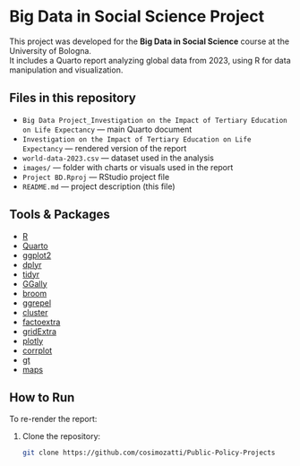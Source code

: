 # Big Data in Social Science Project

This project was developed for the **Big Data in Social Science** course at the University of Bologna.  
It includes a Quarto report analyzing global data from 2023, using R for data manipulation and visualization.

## Files in this repository

- `Big Data Project_Investigation on the Impact of Tertiary Education on Life Expectancy` — main Quarto document
- `Investigation on the Impact of Tertiary
Education on Life Expectancy` — rendered version of the report
- `world-data-2023.csv` — dataset used in the analysis
- `images/` — folder with charts or visuals used in the report
- `Project BD.Rproj` — RStudio project file
- `README.md` — project description (this file)

## Tools & Packages

- [R](https://www.r-project.org/)
- [Quarto](https://quarto.org/)
- [ggplot2](https://ggplot2.tidyverse.org/)
- [dplyr](https://dplyr.tidyverse.org/)
- [tidyr](https://tidyr.tidyverse.org/)
- [GGally](https://ggobi.github.io/ggally/)
- [broom](https://broom.tidymodels.org/)
- [ggrepel](https://ggrepel.slowkow.com/)
- [cluster](https://cran.r-project.org/package=cluster)
- [factoextra](https://rpkgs.datanovia.com/factoextra/)
- [gridExtra](https://cran.r-project.org/package=gridExtra)
- [plotly](https://plotly.com/r/)
- [corrplot](https://cran.r-project.org/package=corrplot)
- [gt](https://gt.rstudio.com/)
- [maps](https://cran.r-project.org/package=maps)

## How to Run

To re-render the report:

1. Clone the repository:
   ```bash
   git clone https://github.com/cosimozatti/Public-Policy-Projects
